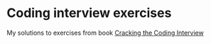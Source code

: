 # Coding interview exercises
My solutions to exercises from book [Cracking the Coding Interview](https://www.crackingthecodinginterview.com)